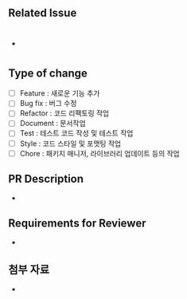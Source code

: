 ## Related Issue
- #

## Type of change
<!-- 작업의 종류를 선택해주세요. -->
- [ ] Feature : 새로운 기능 추가
- [ ] Bug fix : 버그 수정
- [ ] Refactor : 코드 리팩토링 작업
- [ ] Document : 문서작업
- [ ] Test : 테스트 코드 작성 및 테스트 작업
- [ ] Style : 코드 스타일 및 포맷팅 작업
- [ ] Chore : 패키지 매니저, 라이브러리 업데이트 등의 작업

## PR Description
<!-- 변경 사항 설명 -->
- 

## Requirements for Reviewer
<!-- 리뷰어가 특별히 봐주었으면 하는 부분이 있다면 작성해주세요 -->
<!-- ex) 메서드 XXX의 이름을 더 잘 짓고 싶은데 혹시 좋은 명칭이 있을까요? -->
-


## 첨부 자료
-
